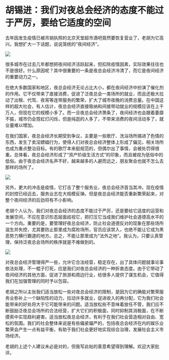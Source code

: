 # 胡锡进：我们对夜总会经济的态度不能过于严厉，要给它适度的空间

去年因发生疫情已被吊销执照的北京天堂超市酒吧竟然要恢复营业了，老胡为它高兴。我想扩大一下话题，说说笼统的“夜间经济”。

![](https://inews.gtimg.com/newsapp_bt/0/15703655795/1000)

很多城市在过去几年都想把夜间经济活跃起来，但扣除疫情因素，实际效果往往也不是很好。什么原因呢？其中很重要的一条是夜总会经济冷清了，而它是夜间经济的重要动力之一。

在绝大多数国家和地区，夜总会经济无论占比大小，都在夜间经济中扮演了催化剂的作用。它不仅带来了直接消费，促进了泛夜总会一类场所的就业，而且还极大拉动了出租、代驾、夜宵等连带服务的繁荣，扩大了城市夜晚的消费总量。在中国这样的超大社会，有人估计，夜总会经济直接吸纳和间接带动就业的规模应该在上千万人，但现在它的规模小多了。而一旦夜总会经济萧条了，夜间经济也会跟着萎靡不振，城市仍会霓虹灯闪烁，但是纯逛的人多了，不带来消费的夜间活动多了，就业量难以增加。

在我们国家，夜总会经济长期受到争议，主要是一些歌厅、洗浴场所搞进了色情的东西，发生了卖淫嫖娼行为，使得人们对夜总会经济整体上形成了偏见，相关场所也成为重点整治目标。有的歌厅本来挺规范的，但偶尔出了事情，会被处罚得很重。总体看，夜总会经济形成了“资产阶级生活方式”的印象，而且被视为低俗中的低俗。由于夜总会经济名声不好，越来越多的人避而远之，朋友聚会也就不怎么去那样的场所了。

![](https://inews.gtimg.com/newsapp_bt/0/15703655802/1000)

另外，更大的冲击是疫情，它打击了整个服务业，夜总会经济首当其冲。现在疫情的封控已经远去，服务业志在大规模反弹。但是夜总会经济能否重新繁荣起来，对整个夜间经济的后劲将有不小影响。

老胡个人认为，我们对夜总会经济的态度不能过于严厉，还是要给它适度的运营和发展空间，不应在意识形态层面歧视它，把打压它当成我们维护社会道德高水平的一个方向。重要的是，要管理好夜总会经济，防止社会道德反对的现象在那些场所滋生并失控，尤其要防止那里成为腐败场所，官员应该禁入，也绝不能让它成为黑恶势力横行霸道的地方。总之，不能让那里成为“法外之地”。我认为，只要认真管理，保持泛夜总会场所的秩序就是不难做到的。

![](https://inews.gtimg.com/newsapp_bt/0/15703655809/1000)

对夜总会经济管理得严一些，允许它合法经营，稳定存在，出了具体问题就事论事依法处理，不一棍子打死，应是我们对夜总会经济的一种折衷态度。由于它带动了夜间经济的其他方面，促进了旅游和周边行业，给很多人提供了谋生机会，它值得我们在加强管理的同时予以包容。

老胡之所以主张我们适当放松一些对夜总会经济的限制，是因为它的确能对繁荣服务业弥补上一个缺陷性的动力，拉动许多就业，促进收入的再分配，它为我们社会能带来的好处将大于它可能带来的问题。适当放松些不意味着放任不管，我们应不断鼓励泛夜总会场所的合法经营，扩大它们的积极面，同时抑制其消极面，在不断摸索中实现趋利避害。适当放松夜总会经济，有利于在我们社会营造相对自由、宽松的氛围。我们的社会整体来说是有些偏紧偏严的，包括夜总会经济在内的娱乐业繁荣会产生一点有益平衡，有助于我们社会更好地实现综合治理，发展社会主义市场经济。

老胡的上述个人建议未必是对的，但我写此帖的善意希望得到理解。欢迎大家批评。

